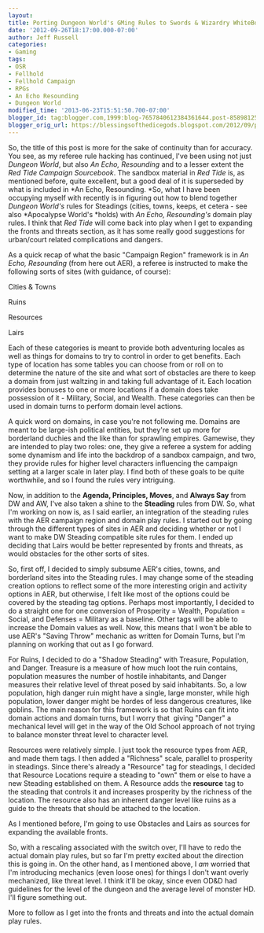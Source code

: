 ```yaml
---
layout:  
title: Porting Dungeon World's GMing Rules to Swords & Wizardry WhiteBox Part 2
date: '2012-09-26T18:17:00.000-07:00'
author: Jeff Russell
categories:
- Gaming
tags:
- OSR
- Fellhold
- Fellhold Campaign
- RPGs
- An Echo Resounding
- Dungeon World
modified_time: '2013-06-23T15:51:50.700-07:00'
blogger_id: tag:blogger.com,1999:blog-7657840612384361644.post-8589812588297163954
blogger_orig_url: https://blessingsofthedicegods.blogspot.com/2012/09/porting-dungeon-world-gming-rules-to_26.html 
---  
```


So, the title of this post is more for the sake of continuity than for accuracy. You see, as my referee rule hacking has continued, I've been using not just *Dungeon World*, but also *An Echo, Resounding* and to a lesser extent the *Red Tide Campaign Sourcebook*. The sandbox material in *Red Tide* is, as mentioned before, quite excellent, but a good deal of it is superseded by what is included in *An Echo, Resounding. *So, what I have been occupying myself with recently is in figuring out how to blend together *Dungeon World's* rules for Steadings (cities, towns, keeps, et cetera - see also *Apocalypse World's *holds) with *An Echo, Resounding's* domain play rules. I think that *Red Tide* will come back into play when I get to expanding the fronts and threats section, as it has some really good suggestions for urban/court related complications and dangers.  
  
As a quick recap of what the basic "Campaign Region" framework is in *An Echo, Resounding* (from here out AER), a referee is instructed to make the following sorts of sites (with guidance, of course):  
  
Cities & Towns  
  
Ruins  
  
Resources  
  
Lairs  
  
Each of these categories is meant to provide both adventuring locales as well as things for domains to try to control in order to get benefits. Each type of location has some tables you can choose from or roll on to determine the nature of the site and what sort of obstacles are there to keep a domain from just waltzing in and taking full advantage of it. Each location provides bonuses to one or more locations if a domain does take possession of it - Military, Social, and Wealth. These categories can then be used in domain turns to perform domain level actions.  
  
A quick word on domains, in case you're not following me. Domains are meant to be large-ish political entities, but they're set up more for borderland duchies and the like than for sprawling empires. Gamewise, they are intended to play two roles: one, they give a referee a system for adding some dynamism and life into the backdrop of a sandbox campaign, and two, they provide rules for higher level characters influencing the campaign setting at a larger scale in later play. I find both of these goals to be quite worthwhile, and so I found the rules very intriguing.  
  
Now, in addition to the **Agenda, Principles, Moves**, and **Always Say** from DW and AW, I've also taken a shine to the **Steading** rules from DW. So, what I'm working on now is, as I said earlier, an integration of the steading rules with the AER campaign region and domain play rules. I started out by going through the different types of sites in AER and deciding whether or not I want to make DW Steading compatible site rules for them. I ended up deciding that Lairs would be better represented by fronts and threats, as would obstacles for the other sorts of sites.  
  
So, first off, I decided to simply subsume AER's cities, towns, and borderland sites into the Steading rules. I may change some of the steading creation options to reflect some of the more interesting origin and activity options in AER, but otherwise, I felt like most of the options could be covered by the steading tag options. Perhaps most importantly, I decided to do a straight one for one conversion of Prosperity = Wealth, Population = Social, and Defenses = Military as a baseline. Other tags will be able to increase the Domain values as well. Now, this means that I won't be able to use AER's "Saving Throw" mechanic as written for Domain Turns, but I'm planning on working that out as I go forward.  
  
For Ruins, I decided to do a "Shadow Steading" with Treasure, Population, and Danger. Treasure is a measure of how much loot the ruin contains, population measures the number of hostile inhabitants, and Danger measures their relative level of threat posed by said inhabitants. So, a low population, high danger ruin might have a single, large monster, while high population, lower danger might be hordes of less dangerous creatures, like goblins. The main reason for this framework is so that Ruins can fit into domain actions and domain turns, but I worry that  giving "Danger" a mechanical level will get in the way of the Old School approach of not trying to balance monster threat level to character level.  
  
Resources were relatively simple. I just took the resource types from AER, and made them tags. I then added a "Richness" scale, parallel to prosperity in steadings. Since there's already a "Resource" tag for steadings, I decided that Resource Locations require a steading to "own" them or else to have a new Steading established on them. A Resource adds the **resource** tag to the steading that controls it and increases prosperity by the richness of the location. The resource also has an inherent danger level like ruins as a guide to the threats that should be attached to the location.  
  
As I mentioned before, I'm going to use Obstacles and Lairs as sources for expanding the available fronts.  
  
So, with a rescaling associated with the switch over, I'll have to redo the actual domain play rules, but so far I'm pretty excited about the direction this is going in. On the other hand, as I mentioned above, I *am* worried that I'm introducing mechanics (even loose ones) for things I don't want overly mechanized, like threat level. I think it'll be okay, since even OD&D had guidelines for the level of the dungeon and the average level of monster HD. I'll figure something out.  
  
More to follow as I get into the fronts and threats and into the actual domain play rules. 
